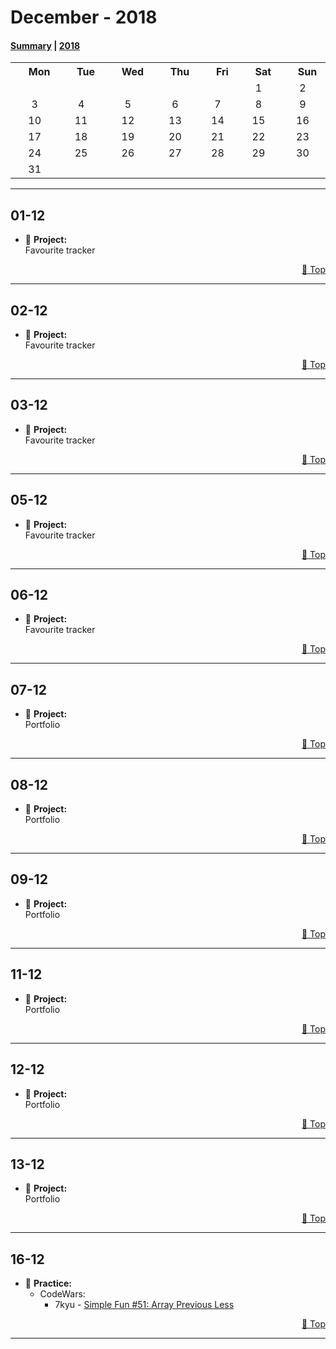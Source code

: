 # December - 2018

#### [Summary](https://github.com/jpacsai/LearningPath/blob/master/Daily-log/December/README.md) | [2018](https://github.com/jpacsai/LearningPath/blob/master/Daily-log/README.md)

<table align="center">
        <tr>
            <th><img width=15/>Mon<img width=15/></th>
            <th><img width=15/>Tue<img width=15/></th> 
            <th><img width=15/>Wed<img width=15/></th>
            <th><img width=15/>Thu<img width=15/></th>
            <th><img width=15/>Fri<img width=15/></th>
            <th><img width=15/>Sat<img width=15/></th>
            <th><img width=15/>Sun<img width=15/></th>
        </tr>
        <tr>
            <td></td>
            <td></td>
            <td></td>
            <td></td>
            <td></td>
            <td align="center">1</td>
            <td align="center">2</td>
        </tr>
        <tr>
            <td align="center">3</td>
            <td align="center">4</td>
            <td align="center">5</td>
            <td align="center">6</td>
            <td align="center">7</td>
            <td align="center">8</td>
            <td align="center">9</td>
        </tr>
        <tr>
            <td align="center">10</td>
            <td align="center">11</td>
            <td align="center">12</td>
            <td align="center">13</td>
            <td align="center">14</td>
            <td align="center">15</td>
            <td align="center">16</td>
        </tr>
        <tr>
            <td align="center">17</td>
            <td align="center">18</td>
            <td align="center">19</td>
            <td align="center">20</td>
            <td align="center">21</td>
            <td align="center">22</td>
            <td align="center">23</td>
        </tr>
        <tr>
            <td align="center">24</td>
            <td align="center">25</td>
            <td align="center">26</td>
            <td align="center">27</td>
            <td align="center">28</td>
            <td align="center">29</td>
            <td align="center">30</td>
        </tr>
        <tr>
            <td align="center">31</td>
            <td></td>
            <td></td>
            <td></td>
            <td></td>
            <td></td>
            <td></td>
        </tr>
</table>

<!--
Template:
## **01-12**  
   - 🔨 **Project:**  
   - 💪 **Practice:**  
   - 📚 **Course:**  
   - 📘 **Book:**  
   - 📰 **Article:**  
   - 📺 **Video:**  
   - ⚔️ **Challenge:**  
   - **Comments:**  
      
   <p dir='rtl'> <a href='#december---2018'>Top 🔼</a> </p> 
   
***
-->

***



## **01-12**  
   - 🔨 **Project:**  
       Favourite tracker

<p dir='rtl'> <a href='#december---2018'>Top 🔼</a> </p> 

***
   
## **02-12**  
   - 🔨 **Project:**  
       Favourite tracker


<p dir='rtl'> <a href='#december---2018'>Top 🔼</a> </p> 

***

## **03-12**  
   - 🔨 **Project:**  
       Favourite tracker


<p dir='rtl'> <a href='#december---2018'>Top 🔼</a> </p> 

***

## **05-12**  
   - 🔨 **Project:**  
       Favourite tracker


<p dir='rtl'> <a href='#december---2018'>Top 🔼</a> </p> 

***

## **06-12**  
   - 🔨 **Project:**  
       Favourite tracker


<p dir='rtl'> <a href='#december---2018'>Top 🔼</a> </p> 

***

## **07-12**  
   - 🔨 **Project:**  
       Portfolio


<p dir='rtl'> <a href='#december---2018'>Top 🔼</a> </p> 

***

## **08-12**  
   - 🔨 **Project:**  
       Portfolio

<p dir='rtl'> <a href='#december---2018'>Top 🔼</a> </p> 

***

## **09-12**  
   - 🔨 **Project:**  
       Portfolio

<p dir='rtl'> <a href='#december---2018'>Top 🔼</a> </p> 

***

## **11-12**  
   - 🔨 **Project:**  
       Portfolio
<p dir='rtl'> <a href='#december---2018'>Top 🔼</a> </p> 

***

## **12-12**  
   - 🔨 **Project:**  
       Portfolio

<p dir='rtl'> <a href='#december---2018'>Top 🔼</a> </p> 

***

## **13-12**  
   - 🔨 **Project:**  
       Portfolio

<p dir='rtl'> <a href='#december---2018'>Top 🔼</a> </p> 

***

## **16-12**  
   - 💪 **Practice:** 
       - CodeWars:
           - 7kyu - [Simple Fun #51: Array Previous Less](https://github.com/jpacsai/codeWars/blob/master/7kyu/PrevLess.js)

<p dir='rtl'> <a href='#december---2018'>Top 🔼</a> </p> 

***
